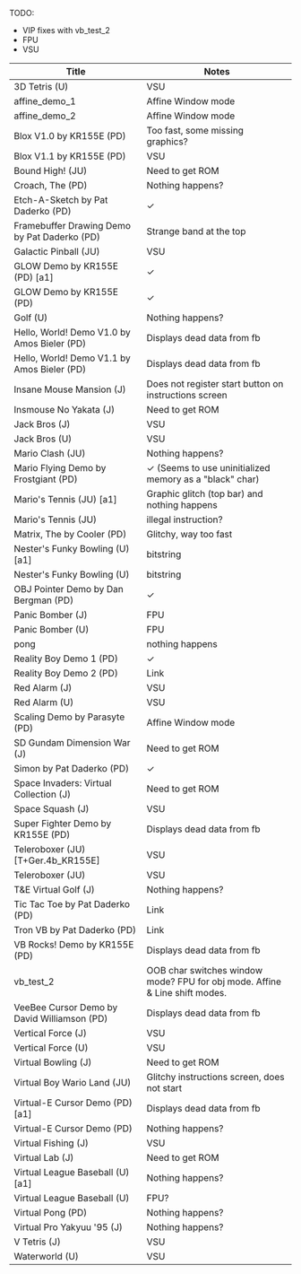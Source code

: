 TODO:
* VIP fixes with vb_test_2
* FPU
* VSU


| Title | Notes
| --- | ---
| 3D Tetris (U) | VSU
| affine_demo_1 | Affine Window mode
| affine_demo_2 | Affine Window mode
| Blox V1.0 by KR155E (PD) | Too fast, some missing graphics?
| Blox V1.1 by KR155E (PD) | VSU
| Bound High! (JU) | Need to get ROM
| Croach, The (PD) | Nothing happens?
| Etch-A-Sketch by Pat Daderko (PD) | ✓
| Framebuffer Drawing Demo by Pat Daderko (PD) | Strange band at the top
| Galactic Pinball (JU) | VSU
| GLOW Demo by KR155E (PD) [a1] | ✓
| GLOW Demo by KR155E (PD) | ✓
| Golf (U) | Nothing happens?
| Hello, World! Demo V1.0 by Amos Bieler (PD) | Displays dead data from fb
| Hello, World! Demo V1.1 by Amos Bieler (PD) | Displays dead data from fb
| Insane Mouse Mansion (J) | Does not register start button on instructions screen
| Insmouse No Yakata (J) | Need to get ROM
| Jack Bros (J) | VSU
| Jack Bros (U) | VSU
| Mario Clash (JU) | Nothing happens?
| Mario Flying Demo by Frostgiant (PD) | ✓ (Seems to use uninitialized memory as a "black" char)
| Mario's Tennis (JU) [a1] | Graphic glitch (top bar) and nothing happens
| Mario's Tennis (JU) | illegal instruction?
| Matrix, The by Cooler (PD) | Glitchy, way too fast
| Nester's Funky Bowling (U) [a1] | bitstring
| Nester's Funky Bowling (U) | bitstring
| OBJ Pointer Demo by Dan Bergman (PD) | ✓
| Panic Bomber (J) | FPU
| Panic Bomber (U) | FPU
| pong | nothing happens
| Reality Boy Demo 1 (PD) | ✓
| Reality Boy Demo 2 (PD) | Link
| Red Alarm (J) | VSU
| Red Alarm (U) | VSU
| Scaling Demo by Parasyte (PD) | Affine Window mode
| SD Gundam Dimension War (J) | Need to get ROM
| Simon by Pat Daderko (PD) | ✓
| Space Invaders: Virtual Collection (J) | Need to get ROM
| Space Squash (J) | VSU
| Super Fighter Demo by KR155E (PD) | Displays dead data from fb
| Teleroboxer (JU) [T+Ger.4b_KR155E] | VSU
| Teleroboxer (JU) | VSU
| T&E Virtual Golf (J) | Nothing happens?
| Tic Tac Toe by Pat Daderko (PD) | Link
| Tron VB by Pat Daderko (PD) | Link
| VB Rocks! Demo by KR155E (PD) | Displays dead data from fb
| vb_test_2 | OOB char switches window mode? FPU for obj mode. Affine & Line shift modes.
| VeeBee Cursor Demo by David Williamson (PD) | Displays dead data from fb
| Vertical Force (J) | VSU
| Vertical Force (U) | VSU
| Virtual Bowling (J) | Need to get ROM 
| Virtual Boy Wario Land (JU) | Glitchy instructions screen, does not start
| Virtual-E Cursor Demo (PD) [a1] | Displays dead data from fb
| Virtual-E Cursor Demo (PD) | Nothing happens?
| Virtual Fishing (J) | VSU
| Virtual Lab (J) | Need to get ROM 
| Virtual League Baseball (U) [a1] | Nothing happens?
| Virtual League Baseball (U) | FPU?
| Virtual Pong (PD) | Nothing happens?
| Virtual Pro Yakyuu '95 (J) | Nothing happens?
| V Tetris (J) | VSU
| Waterworld (U) | VSU